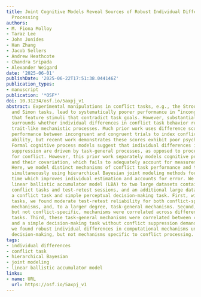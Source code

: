 ```yaml
---
title: Joint Cognitive Models Reveal Sources of Robust Individual Differences in Conflict
  Processing
authors:
- M. Fiona Molloy
- Taraz Lee
- John Jonides
- Han Zhang
- Jacob Sellers
- Andrew Heathcote
- Chandra Sripada
- Alexander Weigard
date: '2025-06-01'
publishDate: '2025-06-22T17:51:38.044146Z'
publication_types:
- manuscript
publication: '*OSF*'
doi: 10.31234/osf.io/5axpj_v1
abstract: Experimental manipulations in conflict tasks, e.g., the Stroop, Flanker,
  and Simon tasks, lead to systematically poorer performance in “incongruent” conditions
  that feature stimuli that contradict task goals. However, substantial recent debate
  surrounds whether individual differences in conflict task behavior reflect reliable,
  trait-like mechanistic processes. Much prior work uses difference scores, contrasting
  performance between incongruent and congruent trials to index conflict suppression
  ability, but recent work demonstrates these scores exhibit poor psychometric properties.
  Formal cognitive process models suggest that individual differences in conflict
  suppression are driven by task-general processes, as opposed to processes specialized
  for conflict. However, this prior work separately models cognitive process parameters
  and their covariation, which fails to adequately account for measurement error.
  Here, we model distinct mechanisms of conflict task performance and their covariance
  simultaneously using hierarchical Bayesian joint modeling methods for the first
  time which improves individual estimation and accounts for error. We fit the conflict
  linear ballistic accumulator model (LBA) to two large datasets containing multiple
  conflict tasks and test-retest sessions, and an additional large dataset containing
  a conflict task and simple perceptual decision-making task. First, within conflict
  tasks, we found moderate test-retest reliability for both conflict-specific processing
  mechanisms, and, to a larger degree, task-general mechanisms. Second, task-general,
  but not conflict-specific, mechanisms were correlated across different conflict
  tasks. Third, these task-general mechanisms were correlated between conflict tasks
  and a simple decision-making task without conflict suppression demands. Overall,
  we found robust individual differences in computational mechanisms underlying general
  decision-making, but not mechanisms specific to conflict processing.
tags:
- individual differences
- conflict task
- hierarchical Bayesian
- joint modeling
- linear ballistic accumulator model
links:
- name: URL
  url: https://osf.io/5axpj_v1
---
```

